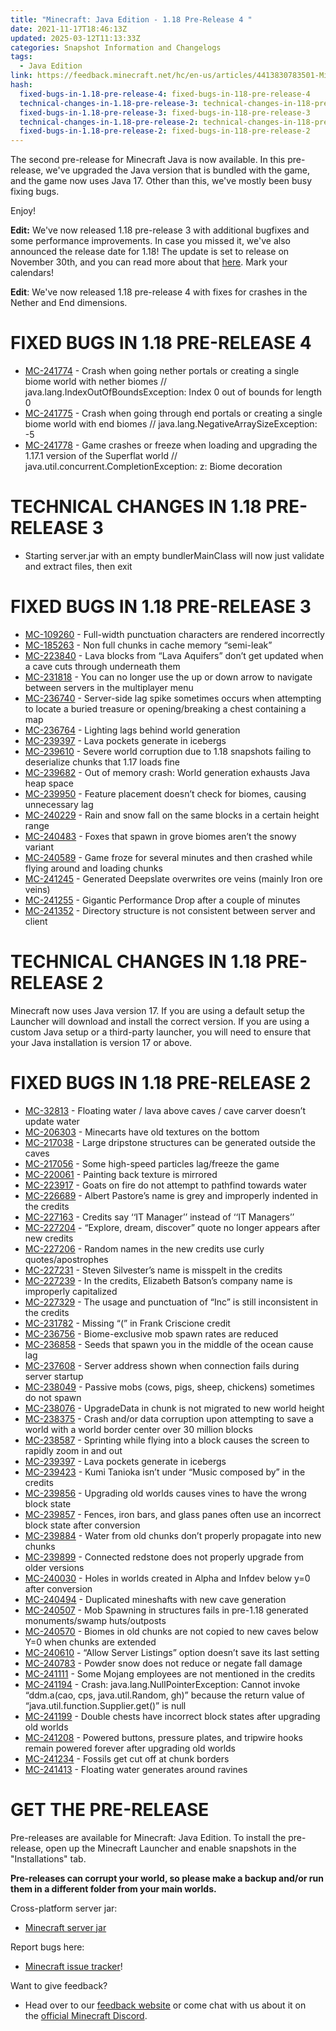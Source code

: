 ```yaml
---
title: "Minecraft: Java Edition - 1.18 Pre-Release 4 "
date: 2021-11-17T18:46:13Z
updated: 2025-03-12T11:13:33Z
categories: Snapshot Information and Changelogs
tags:
  - Java Edition
link: https://feedback.minecraft.net/hc/en-us/articles/4413830783501-Minecraft-Java-Edition-1-18-Pre-Release-4
hash:
  fixed-bugs-in-1.18-pre-release-4: fixed-bugs-in-118-pre-release-4
  technical-changes-in-1.18-pre-release-3: technical-changes-in-118-pre-release-3
  fixed-bugs-in-1.18-pre-release-3: fixed-bugs-in-118-pre-release-3
  technical-changes-in-1.18-pre-release-2: technical-changes-in-118-pre-release-2
  fixed-bugs-in-1.18-pre-release-2: fixed-bugs-in-118-pre-release-2
---
```


The second pre-release for Minecraft Java is now available. In this pre-release, we've upgraded the Java version that is bundled with the game, and the game now uses Java 17. Other than this, we've mostly been busy fixing bugs.

Enjoy!

**Edit:** We've now released 1.18 pre-release 3 with additional bugfixes and some performance improvements. In case you missed it, we've also announced the release date for 1.18! The update is set to release on November 30th, and you can read more about that [here](https://www.minecraft.net/article/caves---cliffs-update-part-ii-coming.html). Mark your calendars!

**Edit**: We've now released 1.18 pre-release 4 with fixes for crashes in the Nether and End dimensions.

# FIXED BUGS IN 1.18 PRE-RELEASE 4

- [MC-241774](https://bugs.mojang.com/browse/MC-241774) - Crash when going nether portals or creating a single biome world with nether biomes // java.lang.IndexOutOfBoundsException: Index 0 out of bounds for length 0
- [MC-241775](https://bugs.mojang.com/browse/MC-241775) - Crash when going through end portals or creating a single biome world with end biomes // java.lang.NegativeArraySizeException: -5
- [MC-241778](https://bugs.mojang.com/browse/MC-241778) - Game crashes or freeze when loading and upgrading the 1.17.1 version of the Superflat world // java.util.concurrent.CompletionException: z: Biome decoration

# TECHNICAL CHANGES IN 1.18 PRE-RELEASE 3

- Starting server.jar with an empty bundlerMainClass will now just validate and extract files, then exit

# FIXED BUGS IN 1.18 PRE-RELEASE 3

- [MC-109260](https://bugs.mojang.com/browse/MC-109260) - Full-width punctuation characters are rendered incorrectly
- [MC-185263](https://bugs.mojang.com/browse/MC-185263) - Non full chunks in cache memory “semi-leak”
- [MC-223840](https://bugs.mojang.com/browse/MC-223840) - Lava blocks from “Lava Aquifers” don’t get updated when a cave cuts through underneath them
- [MC-231818](https://bugs.mojang.com/browse/MC-231818) - You can no longer use the up or down arrow to navigate between servers in the multiplayer menu
- [MC-236740](https://bugs.mojang.com/browse/MC-236740) - Server-side lag spike sometimes occurs when attempting to locate a buried treasure or opening/breaking a chest containing a map
- [MC-236764](https://bugs.mojang.com/browse/MC-236764) - Lighting lags behind world generation
- [MC-239397](https://bugs.mojang.com/browse/MC-239397) - Lava pockets generate in icebergs
- [MC-239610](https://bugs.mojang.com/browse/MC-239610) - Severe world corruption due to 1.18 snapshots failing to deserialize chunks that 1.17 loads fine
- [MC-239682](https://bugs.mojang.com/browse/MC-239682) - Out of memory crash: World generation exhausts Java heap space
- [MC-239950](https://bugs.mojang.com/browse/MC-239950) - Feature placement doesn’t check for biomes, causing unnecessary lag
- [MC-240229](https://bugs.mojang.com/browse/MC-240229) - Rain and snow fall on the same blocks in a certain height range
- [MC-240483](https://bugs.mojang.com/browse/MC-240483) - Foxes that spawn in grove biomes aren’t the snowy variant
- [MC-240589](https://bugs.mojang.com/browse/MC-240589) - Game froze for several minutes and then crashed while flying around and loading chunks
- [MC-241245](https://bugs.mojang.com/browse/MC-241245) - Generated Deepslate overwrites ore veins (mainly Iron ore veins)
- [MC-241255](https://bugs.mojang.com/browse/MC-241255) - Gigantic Performance Drop after a couple of minutes
- [MC-241352](https://bugs.mojang.com/browse/MC-241352) - Directory structure is not consistent between server and client

# TECHNICAL CHANGES IN 1.18 PRE-RELEASE 2

Minecraft now uses Java version 17. If you are using a default setup the Launcher will download and install the correct version. If you are using a custom Java setup or a third-party launcher, you will need to ensure that your Java installation is version 17 or above.

# FIXED BUGS IN 1.18 PRE-RELEASE 2

- [MC-32813](https://bugs.mojang.com/browse/MC-32813) - Floating water / lava above caves / cave carver doesn’t update water
- [MC-206303](https://bugs.mojang.com/browse/MC-206303) - Minecarts have old textures on the bottom
- [MC-217038](https://bugs.mojang.com/browse/MC-217038) - Large dripstone structures can be generated outside the caves
- [MC-217056](https://bugs.mojang.com/browse/MC-217056) - Some high-speed particles lag/freeze the game
- [MC-220061](https://bugs.mojang.com/browse/MC-220061) - Painting back texture is mirrored
- [MC-223917](https://bugs.mojang.com/browse/MC-223917) - Goats on fire do not attempt to pathfind towards water
- [MC-226689](https://bugs.mojang.com/browse/MC-226689) - Albert Pastore’s name is grey and improperly indented in the credits
- [MC-227163](https://bugs.mojang.com/browse/MC-227163) - Credits say ‘‘IT Manager’’ instead of ‘‘IT Managers’’
- [MC-227204](https://bugs.mojang.com/browse/MC-227204) - “Explore, dream, discover” quote no longer appears after new credits
- [MC-227206](https://bugs.mojang.com/browse/MC-227206) - Random names in the new credits use curly quotes/apostrophes
- [MC-227231](https://bugs.mojang.com/browse/MC-227231) - Steven Silvester’s name is misspelt in the credits
- [MC-227239](https://bugs.mojang.com/browse/MC-227239) - In the credits, Elizabeth Batson’s company name is improperly capitalized
- [MC-227329](https://bugs.mojang.com/browse/MC-227329) - The usage and punctuation of “Inc” is still inconsistent in the credits
- [MC-231782](https://bugs.mojang.com/browse/MC-231782) - Missing “(” in Frank Criscione credit
- [MC-236756](https://bugs.mojang.com/browse/MC-236756) - Biome-exclusive mob spawn rates are reduced
- [MC-236858](https://bugs.mojang.com/browse/MC-236858) - Seeds that spawn you in the middle of the ocean cause lag
- [MC-237608](https://bugs.mojang.com/browse/MC-237608) - Server address shown when connection fails during server startup
- [MC-238049](https://bugs.mojang.com/browse/MC-238049) - Passive mobs (cows, pigs, sheep, chickens) sometimes do not spawn
- [MC-238076](https://bugs.mojang.com/browse/MC-238076) - UpgradeData in chunk is not migrated to new world height
- [MC-238375](https://bugs.mojang.com/browse/MC-238375) - Crash and/or data corruption upon attempting to save a world with a world border center over 30 million blocks
- [MC-238587](https://bugs.mojang.com/browse/MC-238587) - Sprinting while flying into a block causes the screen to rapidly zoom in and out
- [MC-239397](https://bugs.mojang.com/browse/MC-239397) - Lava pockets generate in icebergs
- [MC-239423](https://bugs.mojang.com/browse/MC-239423) - Kumi Tanioka isn’t under “Music composed by” in the credits
- [MC-239856](https://bugs.mojang.com/browse/MC-239856) - Upgrading old worlds causes vines to have the wrong block state
- [MC-239857](https://bugs.mojang.com/browse/MC-239857) - Fences, iron bars, and glass panes often use an incorrect block state after conversion
- [MC-239884](https://bugs.mojang.com/browse/MC-239884) - Water from old chunks don’t properly propagate into new chunks
- [MC-239899](https://bugs.mojang.com/browse/MC-239899) - Connected redstone does not properly upgrade from older versions
- [MC-240030](https://bugs.mojang.com/browse/MC-240030) - Holes in worlds created in Alpha and Infdev below y=0 after conversion
- [MC-240494](https://bugs.mojang.com/browse/MC-240494) - Duplicated mineshafts with new cave generation
- [MC-240507](https://bugs.mojang.com/browse/MC-240507) - Mob Spawning in structures fails in pre-1.18 generated monuments/swamp huts/outposts
- [MC-240570](https://bugs.mojang.com/browse/MC-240570) - Biomes in old chunks are not copied to new caves below Y=0 when chunks are extended
- [MC-240610](https://bugs.mojang.com/browse/MC-240610) - “Allow Server Listings” option doesn’t save its last setting
- [MC-240783](https://bugs.mojang.com/browse/MC-240783) - Powder snow does not reduce or negate fall damage
- [MC-241111](https://bugs.mojang.com/browse/MC-241111) - Some Mojang employees are not mentioned in the credits
- [MC-241194](https://bugs.mojang.com/browse/MC-241194) - Crash: java.lang.NullPointerException: Cannot invoke “ddm.a(cao, cps, java.util.Random, gh)” because the return value of “java.util.function.Supplier.get()” is null
- [MC-241199](https://bugs.mojang.com/browse/MC-241199) - Double chests have incorrect block states after upgrading old worlds
- [MC-241208](https://bugs.mojang.com/browse/MC-241208) - Powered buttons, pressure plates, and tripwire hooks remain powered forever after upgrading old worlds
- [MC-241234](https://bugs.mojang.com/browse/MC-241234) - Fossils get cut off at chunk borders
- [MC-241413](https://bugs.mojang.com/browse/MC-241413) - Floating water generates around ravines

# GET THE PRE-RELEASE

Pre-releases are available for Minecraft: Java Edition. To install the pre-release, open up the Minecraft Launcher and enable snapshots in the "Installations" tab.

**Pre-releases can corrupt your world, so please make a backup and/or run them in a different folder from your main worlds.**

Cross-platform server jar:

- [Minecraft server jar](https://launcher.mojang.com/v1/objects/d17d3501f7f9d68793d5a505978ea5b87a208b43/server.jar)

Report bugs here:

- [Minecraft issue tracker](https://aka.ms/snapshotbugs?ref=blog)!

Want to give feedback?

- Head over to our [feedback website](https://aka.ms/snapshotfeedback) or come chat with us about it on the [official Minecraft Discord](https://discordapp.com/invite/minecraft).
